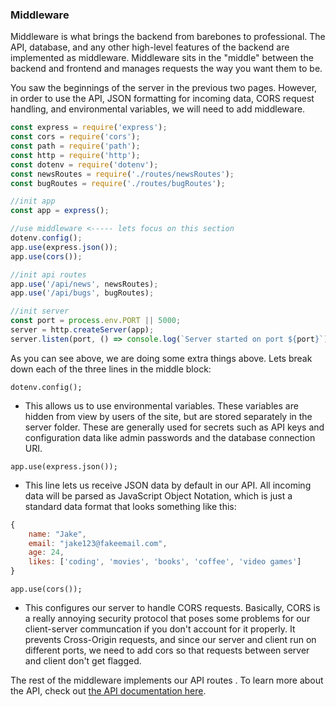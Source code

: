 ### Middleware

Middleware is what brings the backend from barebones to professional. The API, database, and any other high-level features of the backend are implemented as middleware. Middleware sits in the "middle" between the backend and frontend and manages requests the way you want them to be.

You saw the beginnings of the server in the previous two pages. However, in order to use the API, JSON formatting for incoming data, CORS request handling, and environmental variables, we will need to add middleware.

```javascript
const express = require('express');
const cors = require('cors');
const path = require('path');
const http = require('http');
const dotenv = require('dotenv');
const newsRoutes = require('./routes/newsRoutes');
const bugRoutes = require('./routes/bugRoutes');

//init app
const app = express();

//use middleware <----- lets focus on this section
dotenv.config();
app.use(express.json());
app.use(cors());

//init api routes
app.use('/api/news', newsRoutes);
app.use('/api/bugs', bugRoutes);

//init server
const port = process.env.PORT || 5000;
server = http.createServer(app);
server.listen(port, () => console.log(`Server started on port ${port}`));
```

As you can see above, we are doing some extra things above. Lets break down each of the three lines in the middle block:

`dotenv.config();`
- This allows us to use environmental variables. These variables are hidden from view by users of the site, but are stored separately in the server folder. These are generally used for secrets such as API keys and configuration data like admin passwords and the database connection URI.

`app.use(express.json());`
- This line lets us receive JSON data by default in our API. All incoming data will be parsed as JavaScript Object Notation, which is just a standard data format that looks something like this:
```javascript
{
    name: "Jake",
    email: "jake123@fakeemail.com",
    age: 24,
    likes: ['coding', 'movies', 'books', 'coffee', 'video games']
}
```

`app.use(cors());`
- This configures our server to handle CORS requests. Basically, CORS is a really annoying security protocol that poses some problems for our client-server communcation if you don't account for it properly. It prevents Cross-Origin requests, and since our server and client run on different ports, we need to add cors so that requests between server and client don't get flagged.

The rest of the middleware implements our API routes . To learn more about the API, check out [the API documentation here](/stack/backend-api).